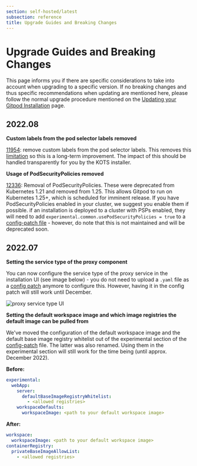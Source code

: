 ```yaml
---
section: self-hosted/latest
subsection: reference
title: Upgrade Guides and Breaking Changes
---
```


<script context="module">
  export const prerender = true;
</script>

# Upgrade Guides and Breaking Changes

This page informs you if there are specific considerations to take into account when upgrading to a specific version. If no breaking changes and thus specific recommendations when updating are mentioned here, please follow the normal upgrade procedure mentioned on the [Updating your Gitpod Installation](../latest/updating) page.

## 2022.08

**Custom labels from the pod selector labels removed**

[11954](https://github.com/gitpod-io/gitpod/pull/11954): remove custom labels from the pod selector labels. This removes this [limitation](https://www.gitpod.io/docs/self-hosted/latest/advanced/customization#limitations) so this is a long-term improvement. The impact of this should be handled transparently for you by the KOTS installer.

**Usage of PodSecurityPolicies removed**

[12336](https://github.com/gitpod-io/gitpod/pull/12336): Removal of PodSecurityPolicies. These were deprecated from Kubernetes 1.21 and removed from 1.25. This allows Gitpod to run on Kubernetes 1.25+, which is scheduled for imminent release. If you have PodSecurityPolicies enabled in your cluster, we suggest you enable them if possible. if an installation is deployed to a cluster with PSPs enabled, they will need to add `experimental.common.usePodSecurityPolicies = true` to a [config-patch file](./config-patches) - however, do note that this is not maintained and will be deprecated soon.

## 2022.07

**Setting the service type of the proxy component**

You can now configure the service type of the proxy service in the installation UI (see image below) - you do not need to upload a `.yaml` file as a [config patch](./config-patches) anymore to configure this. However, having it in the config patch will still work until December.

![proxy service type UI](../../static/images/docs/self-hosted/proxy-service-type-ui.png)

**Setting the default workspace image and which image registries the default image can be pulled from**

We've moved the configuration of the default workspace image and the default base image registry whitelist out of the experimental section of the [config-patch](../latest/config-patches) file. The latter was also renamed. Using them in the experimental section will still work for the time being (until approx. December 2022).

**Before:**

```yaml
experimental:
  webApp:
    server:
      defaultBaseImageRegistryWhitelist:
        - <allowed registries>
    workspaceDefaults:
      workspaceImage: <path to your default workspace image>
```

**After:**

```yaml
workspace:
  workspaceImage: <path to your default workspace image>
containerRegistry:
  privateBaseImageAllowList:
    - <allowed registries>
```
